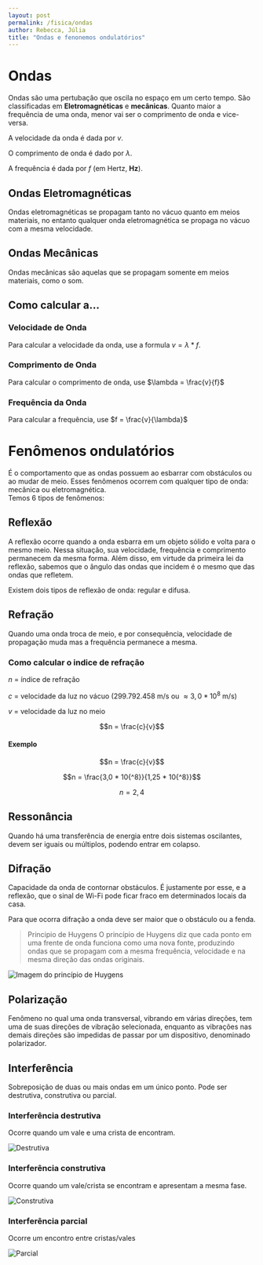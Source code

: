 ```yaml
---
layout: post
permalink: /fisica/ondas
author: Rebecca, Júlia
title: "Ondas e fenonemos ondulatórios"
---
```


# Ondas
Ondas são uma pertubação que oscila no espaço em um certo tempo. São classificadas em **Eletromagnéticas** e **mecânicas**.
Quanto maior a frequência de uma onda, menor vai ser o comprimento de onda e vice-versa.

A velocidade da onda é dada por $v$.

O comprimento de onda é dado por $\lambda$.

A frequência é dada por $f$ (em Hertz, **Hz**).

## Ondas Eletromagnéticas
Ondas eletromagnéticas se propagam tanto no vácuo quanto em meios materiais, no entanto qualquer onda eletromagnética se propaga no vácuo com a mesma velocidade. 

## Ondas Mecânicas
Ondas mecânicas são aquelas que se propagam somente em meios materiais, como o som.

## Como calcular a...
### Velocidade de Onda
Para calcular a velocidade da onda, use a formula $v = \lambda * f$.

### Comprimento de Onda
Para calcular o comprimento de onda, use $\lambda = \frac{v}{f}$

### Frequência da Onda
Para calcular a frequência, use $f = \frac{v}{\lambda}$

# Fenômenos ondulatórios
É o comportamento que as ondas possuem ao esbarrar com obstáculos ou ao mudar de meio. Esses fenômenos ocorrem com qualquer tipo de onda: mecânica ou eletromagnética.  
Temos 6 tipos de fenômenos:

## Reflexão
A reflexão ocorre quando a onda esbarra em um objeto sólido e volta para o mesmo meio. Nessa situação, sua velocidade, frequência e comprimento permanecem da mesma forma. Além disso, em virtude da primeira lei da reflexão, sabemos que o ângulo das ondas que incidem é o mesmo que das ondas que refletem.

Existem dois tipos de reflexão de onda: regular e difusa.

## Refração
Quando uma onda troca de meio, e por consequência, velocidade de propagação muda mas a frequência permanece a mesma. 

### Como calcular o indice de refração
$n$ = índice de refração

$c$ = velocidade da luz no vácuo (299.792.458 m/s ou $\approx 3,0 * 10{^8}$ m/s)

$v$ = velocidade da luz no meio

$$n = \frac{c}{v}$$

#### Exemplo

$$n = \frac{c}{v}$$

$$n = \frac{3,0 * 10{^8}}{1,25 * 10{^8}}$$

$$n = 2,4$$

## Ressonância
Quando há uma transferência de energia entre dois sistemas oscilantes, devem ser iguais ou múltiplos, podendo entrar em colapso.

## Difração
Capacidade da onda de contornar obstáculos. É justamente por esse, e a reflexão, que o sinal de Wi-Fi pode ficar fraco em determinados locais da casa.

Para que ocorra difração a onda deve ser maior que o obstáculo ou a fenda. 

> Principio de Huygens
> O princípio de Huygens diz que cada ponto em uma frente de onda funciona como uma nova fonte, produzindo ondas que se propagam com a mesma frequência, velocidade e na mesma direção das ondas originais.

![Imagem do princípio de Huygens](https://cdn.discordapp.com/attachments/852868718487666700/971547786942238790/unknown.png)

## Polarização
Fenômeno no qual uma onda transversal, vibrando em várias direções, tem uma de suas direções de vibração selecionada, enquanto as vibrações nas demais direções são impedidas de passar por um dispositivo, denominado polarizador.

## Interferência
Sobreposição de duas ou mais ondas em um único ponto. Pode ser destrutiva, construtiva ou parcial.

### Interferência destrutiva
Ocorre quando um vale e uma crista de encontram.

![Destrutiva](https://cdn.discordapp.com/attachments/852868718487666700/971549325706543194/unknown.png)

### Interferência construtiva
Ocorre quando um vale/crista se encontram e apresentam a mesma fase.

![Construtiva](https://cdn.discordapp.com/attachments/852868718487666700/971550034443255888/unknown.png)

### Interferência parcial
Ocorre um encontro entre cristas/vales

![Parcial](https://cdn.discordapp.com/attachments/852868718487666700/971550935111311361/unknown.png)
